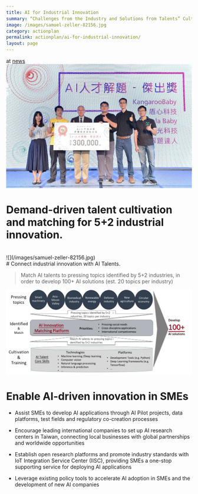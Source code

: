 ```yaml
---
title: AI for Industrial Innovation
summary: “Challenges from the Industry and Solutions from Talents” Cultivate Talents for Applications in New AI Era
image: /images/samuel-zeller-82156.jpg
category: actionplan
permalink: actionplan/ai-for-industrial-innovation/
layout: page
---
```

at [news](https://ai.taiwan.gov.tw/news/challenges-from-the-industry-and-solutions-from-talents-cultivate-talents-for-applications-in-new-ai-era/)
<br/>
![](/images/20190412news.jpg)
<br>
# Demand-driven talent cultivation and matching for 5+2 industrial innovation.
<br/>
![](/images/samuel-zeller-82156.jpg)
<br/>
# Connect industrial innovation with AI Talents.

> Match AI talents to pressing topics identified by 5+2 industries, in order to develop 100+ AI solutions (est. 20 topics per industry)


![5+2](/images/5+2.png)


# Enable AI-driven innovation in SMEs

* Assist SMEs to develop AI applications through AI Pilot projects, data platforms, test fields and regulatory co-creation processes

* Encourage leading international companies to set up AI research centers in Taiwan, connecting local businesses with global partnerships and worldwide opportunities

* Establish open research platforms and promote industry standards with IoT Integration Service Center (IISC), providing SMEs a one-stop supporting service for deploying AI applications

* Leverage existing policy tools to accelerate AI adoption in SMEs and the development of new AI companies
